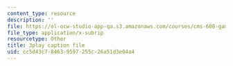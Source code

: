 ```yaml
---
content_type: resource
description: ''
file: https://ol-ocw-studio-app-qa.s3.amazonaws.com/courses/cms-608-game-design-fall-2010/cc5d43c784639597255c26a51d3e04a4_68561.srt
file_type: application/x-subrip
resourcetype: Other
title: 3play caption file
uid: cc5d43c7-8463-9597-255c-26a51d3e04a4
---
```

